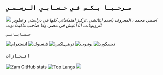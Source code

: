 ## `مـرحـبـا بـكـم فـي حـسـابـي الـرسـمـي`

<a href="https://github.com/mohamedkun15"><img src="https://cardivo.vercel.app/api?name=Zam&description=Hola+Soy+Zam.+Creador+de+CuriosityBot.&image=https://telegra.ph/file/564ace770182210b144fb.jpg/revision/latest?cb=20200606024545&usqp=CAU&usqp=CAU&backgroundColor=%23ecf0f1&instagram=zam._.bl&whatsapp=Azami_YT&pattern=leaf&colorPattern=%23eaeaea" /><a>
_اسمي محمد ، المعروف باسم ايتاتشي. تركيز اهتماماتي كلها في دراستي و تطوير الروبوتات. أنا أعيش في مصر. وانا صاحب ماكيما بوت._

`حـسـابـاتـي`

<a href="https://www.instagram.com/mohitachi9?igsh=MXEybTFwajJ2MnhscQ==" target="_blank"><img src="https://img.shields.io/badge/Instagram-%23E4405F.svg?&style=flat-square&logo=instagram&logoColor=white" alt="انستغرام"></a>
<a href="https://www.facebook.com/profile.php?id=61555760529017&mibextid=ZbWKwL" target="_blank"><img src="https://img.shields.io/badge/Facebook-%231877F2.svg?&style=flat-square&logo=facebook&logoColor=white" alt="فيسبوك"></a>
<a href="https://x.com/kun_mohame65192?t=qyWyBUzO3DpbmABQ-XwY4Q&s=09" target="_blank"><img src="https://img.shields.io/twitter/url?url=https%3A%2F%2Fimg.shields.io%2Ftwitter%2Ffollow%2FSharli_Zam&style=flat-square&logo=x&logoColor=white" alt="تويتر_اكس"></a>
[![يوتيوب](https://img.shields.io/badge/YouTube-%23FF0000.svg?logo=YouTube&logoColor=white)](https://youtube.com/@mohitachikun7?si=owAeiltN5HRue8OY)
[![ديسكورد](https://img.shields.io/badge/Discord-%237289DA.svg?logo=discord&logoColor=white)](https://discord.gg/https://discord.gg/mohkun_kun_78780) 
   
### `انـجـازات`

![Zam GitHub stats](https://github-readme-stats.vercel.app/api?username=mohamedkun15\&rank_icon=github&theme=algolia&locale=ar)
[![Top Langs](https://github-readme-stats.vercel.app/api/top-langs/?username=mohamedkun15&theme=algolia&locale=ar)](https://github.com/AzamiJs)
![](https://github-contributor-stats.vercel.app/api?username=mohamedkun15&limit=5&theme=algolia&combine_all_yearly_contributions=true&locale=ar)
</a>
